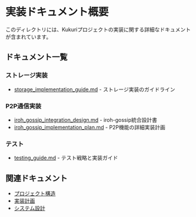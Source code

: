 # 実装ドキュメント概要

このディレクトリには、Kukuriプロジェクトの実装に関する詳細なドキュメントが含まれています。

## ドキュメント一覧

### ストレージ実装
- [storage_implementation_guide.md](./storage_implementation_guide.md) - ストレージ実装のガイドライン

### P2P通信実装
- [iroh_gossip_integration_design.md](./iroh_gossip_integration_design.md) - iroh-gossip統合設計書
- [iroh_gossip_implementation_plan.md](./iroh_gossip_implementation_plan.md) - P2P機能の詳細実装計画

### テスト
- [testing_guide.md](./testing_guide.md) - テスト戦略と実装ガイド

## 関連ドキュメント

- [プロジェクト構造](../03_development_setup/project_structure.md)
- [実装計画](../02_architecture/implementation_plan.md)
- [システム設計](../02_architecture/system_design.md)